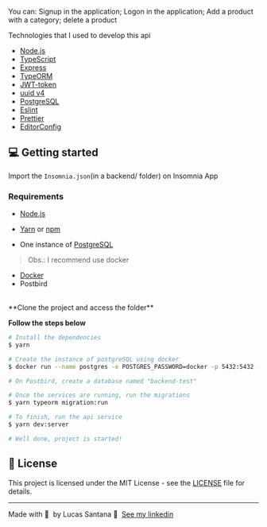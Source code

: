 You can:
Signup in the application;
Logon in the application;
Add a product with a category;
delete a product


Technologies that I used to develop this api

- [Node.js](https://nodejs.org/en/)
- [TypeScript](https://www.typescriptlang.org/)
- [Express](https://expressjs.com/pt-br/)
- [TypeORM](https://typeorm.io/#/)
- [JWT-token](https://jwt.io/)
- [uuid v4](https://github.com/thenativeweb/uuidv4/)
- [PostgreSQL](https://www.postgresql.org/)
- [Eslint](https://eslint.org/)
- [Prettier](https://prettier.io/)
- [EditorConfig](https://editorconfig.org/)

## 💻 Getting started

Import the `Insomnia.json`(in a backend/ folder) on Insomnia App

### Requirements

- [Node.js](https://nodejs.org/en/)
- [Yarn](https://classic.yarnpkg.com/) or [npm](https://www.npmjs.com/)

- One instance of [PostgreSQL](https://www.postgresql.org/)

> Obs.: I recommend use docker
- [Docker](https://www.docker.com/get-started)
- Postbird
<br/>
**Clone the project and access the folder**


**Follow the steps below**

```bash
# Install the dependencies
$ yarn

# Create the instance of postgreSQL using docker
$ docker run --name postgres -e POSTGRES_PASSWORD=docker -p 5432:5432 -d postgres

# On Postbird, create a database named "backend-test"

# Once the services are running, run the migrations
$ yarn typeorm migration:run

# To finish, run the api service
$ yarn dev:server

# Well done, project is started!
```


## 📝 License

This project is licensed under the MIT License - see the [LICENSE](LICENSE) file for details.

---

Made with 💜 &nbsp;by Lucas Santana 👋 &nbsp;[See my linkedin](https://www.linkedin.com/in/lucas-da-silva-santana-00965017b/)
